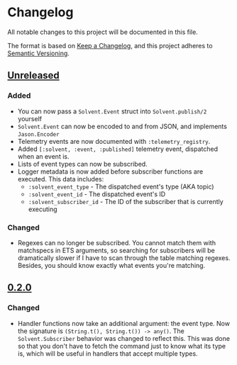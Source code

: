 # Changelog
All notable changes to this project will be documented in this file.

The format is based on [Keep a Changelog](https://keepachangelog.com/en/1.0.0/),
and this project adheres to [Semantic Versioning](https://semver.org/spec/v2.0.0.html).

## [Unreleased]

### Added

- You can now pass a `Solvent.Event` struct into `Solvent.publish/2` yourself
- `Solvent.Event` can now be encoded to and from JSON, and implements `Jason.Encoder`
- Telemetry events are now documented with `:telemetry_registry`.
- Added `[:solvent, :event, :published]` telemetry event,
  dispatched when an event is.
- Lists of event types can now be subscribed.
- Logger metadata is now added before subscriber functions are executed.
  This data includes:
    - `:solvent_event_type` - The dispatched event's type (AKA topic)
    - `:solvent_event_id` - The dispatched event's ID
    - `:solvent_subscriber_id` - The ID of the subscriber that is currently executing

### Changed

- Regexes can no longer be subscribed. You cannot match them with matchspecs
  in ETS arguments, so searching for subscribers will be dramatically slower
  if I have to scan through the table matching regexes. Besides, you should
  know exactly what events you're matching.

## [0.2.0]

### Changed

- Handler functions now take an additional argument: the event type.
  Now the signature is `(String.t(), String.t()) -> any()`.
  The `Solvent.Subscriber` behavior was changed to reflect this.
  This was done so that you don't have to fetch the command just to know what
  its type is, which will be useful in handlers that accept multiple types.

[Unreleased]: https://github.com/Cantido/solvent/compare/v0.2.0...HEAD
[0.2.0]: https://github.com/Cantido/solvent/compare/v0.1.0...v0.2.0
